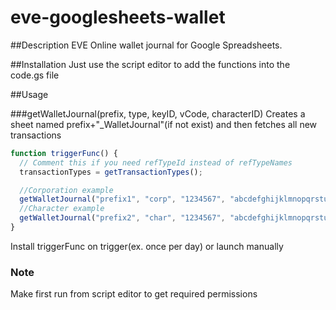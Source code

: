 # eve-googlesheets-wallet

##Description
EVE Online wallet journal for Google Spreadsheets.

##Installation
Just use the script editor to add the functions into the code.gs file

##Usage


###getWalletJournal(prefix, type, keyID, vCode, characterID)
Creates a sheet named prefix+"\_WalletJournal"(if not exist) and then fetches all new transactions

```js
function triggerFunc() {
  // Comment this if you need refTypeId instead of refTypeNames
  transactionTypes = getTransactionTypes();

  //Corporation example
  getWalletJournal("prefix1", "corp", "1234567", "abcdefghijklmnopqrstuvwxyzABCDEFGHIJKLMNOPQRSTUVWXYZ");
  //Character example
  getWalletJournal("prefix2", "char", "1234567", "abcdefghijklmnopqrstuvwxyzABCDEFGHIJKLMNOPQRSTUVWXYZ", "1234567");
}
```

Install triggerFunc on trigger(ex. once per day) or launch manually

### Note
Make first run from script editor to get required permissions
